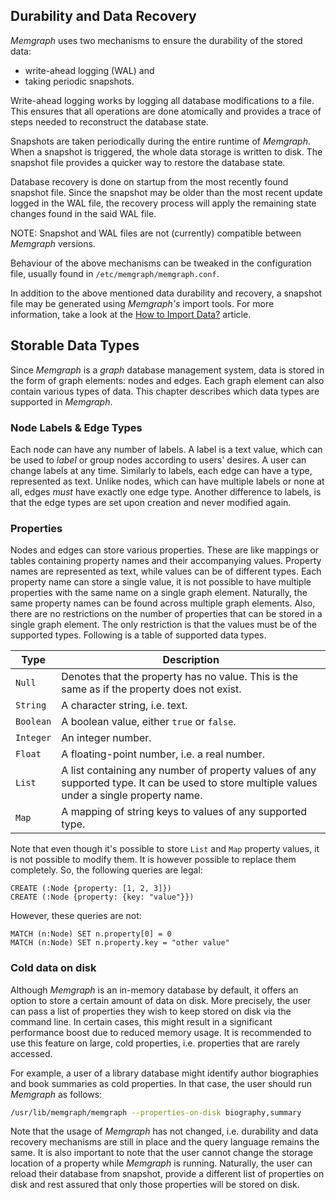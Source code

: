 ## Durability and Data Recovery

*Memgraph* uses two mechanisms to ensure the durability of the stored data:

  * write-ahead logging (WAL) and
  * taking periodic snapshots.

Write-ahead logging works by logging all database modifications to a file.
This ensures that all operations are done atomically and provides a trace of
steps needed to reconstruct the database state.

Snapshots are taken periodically during the entire runtime of *Memgraph*. When
a snapshot is triggered, the whole data storage is written to disk. The
snapshot file provides a quicker way to restore the database state.

Database recovery is done on startup from the most recently found snapshot
file. Since the snapshot may be older than the most recent update logged in
the WAL file, the recovery process will apply the remaining state changes
found in the said WAL file.

NOTE: Snapshot and WAL files are not (currently) compatible between *Memgraph*
versions.

Behaviour of the above mechanisms can be tweaked in the configuration file,
usually found in `/etc/memgraph/memgraph.conf`.

In addition to the above mentioned data durability and recovery, a snapshot
file may be generated using *Memgraph's* import tools. For more information,
take a look at the [How to Import Data?](../how_to_guides/import-data.md)
article.

## Storable Data Types

Since *Memgraph* is a *graph* database management system, data is stored in
the form of graph elements: nodes and edges. Each graph element can also
contain various types of data. This chapter describes which data types are
supported in *Memgraph*.

### Node Labels & Edge Types

Each node can have any number of labels. A label is a text value, which can be
used to *label* or group nodes according to users' desires. A user can change
labels at any time. Similarly to labels, each edge can have a type,
represented as text. Unlike nodes, which can have multiple labels or none at
all, edges *must* have exactly one edge type. Another difference to labels, is
that the edge types are set upon creation and never modified again.

### Properties

Nodes and edges can store various properties. These are like mappings or
tables containing property names and their accompanying values. Property names
are represented as text, while values can be of different types. Each property
name can store a single value, it is not possible to have multiple properties
with the same name on a single graph element. Naturally, the same property
names can be found across multiple graph elements. Also, there are no
restrictions on the number of properties that can be stored in a single graph
element. The only restriction is that the values must be of the supported
types. Following is a table of supported data types.

 Type      | Description
-----------|------------
 `Null`    | Denotes that the property has no value. This is the same as if the property does not exist.
 `String`  | A character string, i.e. text.
 `Boolean` | A boolean value, either `true` or `false`.
 `Integer` | An integer number.
 `Float`   | A floating-point number, i.e. a real number.
 `List`    | A list containing any number of property values of any supported type. It can be used to store multiple values under a single property name.
 `Map`     | A mapping of string keys to values of any supported type.

 Note that even though it's possible to store `List` and `Map` property values, it is not possible to modify them. It is however possible to replace them completely. So, the following queries are legal:

```opencypher
CREATE (:Node {property: [1, 2, 3]})
CREATE (:Node {property: {key: "value"}})
```

However, these queries are not:

```opencypher
MATCH (n:Node) SET n.property[0] = 0
MATCH (n:Node) SET n.property.key = "other value"
```

### Cold data on disk

Although *Memgraph* is an in-memory database by default, it offers an option
to store a certain amount of data on disk. More precisely, the user can pass
a list of properties they wish to keep stored on disk via the command line.
In certain cases, this might result in a significant performance boost due to
reduced memory usage. It is recommended to use this feature on large,
cold properties, i.e. properties that are rarely accessed.

For example, a user of a library database might identify author biographies
and book summaries as cold properties. In that case, the user should run
*Memgraph* as follows:

```bash
/usr/lib/memgraph/memgraph --properties-on-disk biography,summary
```

Note that the usage of *Memgraph* has not changed, i.e. durability and
data recovery mechanisms are still in place and the query language remains
the same. It is also important to note that the user cannot change the storage
location of a property while *Memgraph* is running. Naturally, the user can
reload their database from snapshot, provide a different list of properties on
disk and rest assured that only those properties will be stored on disk.
